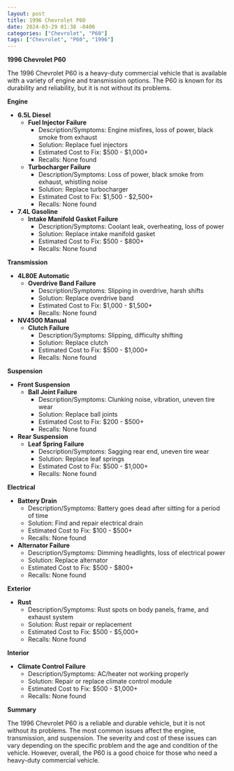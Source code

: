 ```yaml
---
layout: post
title: 1996 Chevrolet P60
date: 2024-03-29 01:38 -0400
categories: ["Chevrolet", "P60"]
tags: ["Chevrolet", "P60", "1996"]
---
```

**1996 Chevrolet P60**

The 1996 Chevrolet P60 is a heavy-duty commercial vehicle that is available with a variety of engine and transmission options. The P60 is known for its durability and reliability, but it is not without its problems.

**Engine**

* **6.5L Diesel**
    * **Fuel Injector Failure**
        * Description/Symptoms: Engine misfires, loss of power, black smoke from exhaust
        * Solution: Replace fuel injectors
        * Estimated Cost to Fix: $500 - $1,000+
        * Recalls: None found
    * **Turbocharger Failure**
        * Description/Symptoms: Loss of power, black smoke from exhaust, whistling noise
        * Solution: Replace turbocharger
        * Estimated Cost to Fix: $1,500 - $2,500+
        * Recalls: None found
* **7.4L Gasoline**
    * **Intake Manifold Gasket Failure**
        * Description/Symptoms: Coolant leak, overheating, loss of power
        * Solution: Replace intake manifold gasket
        * Estimated Cost to Fix: $500 - $800+
        * Recalls: None found

**Transmission**

* **4L80E Automatic**
    * **Overdrive Band Failure**
        * Description/Symptoms: Slipping in overdrive, harsh shifts
        * Solution: Replace overdrive band
        * Estimated Cost to Fix: $1,000 - $1,500+
        * Recalls: None found
* **NV4500 Manual**
    * **Clutch Failure**
        * Description/Symptoms: Slipping, difficulty shifting
        * Solution: Replace clutch
        * Estimated Cost to Fix: $500 - $1,000+
        * Recalls: None found

**Suspension**

* **Front Suspension**
    * **Ball Joint Failure**
        * Description/Symptoms: Clunking noise, vibration, uneven tire wear
        * Solution: Replace ball joints
        * Estimated Cost to Fix: $200 - $500+
        * Recalls: None found
* **Rear Suspension**
    * **Leaf Spring Failure**
        * Description/Symptoms: Sagging rear end, uneven tire wear
        * Solution: Replace leaf springs
        * Estimated Cost to Fix: $500 - $1,000+
        * Recalls: None found

**Electrical**

* **Battery Drain**
    * Description/Symptoms: Battery goes dead after sitting for a period of time
    * Solution: Find and repair electrical drain
    * Estimated Cost to Fix: $100 - $500+
    * Recalls: None found
* **Alternator Failure**
    * Description/Symptoms: Dimming headlights, loss of electrical power
    * Solution: Replace alternator
    * Estimated Cost to Fix: $500 - $800+
    * Recalls: None found

**Exterior**

* **Rust**
    * Description/Symptoms: Rust spots on body panels, frame, and exhaust system
    * Solution: Rust repair or replacement
    * Estimated Cost to Fix: $500 - $5,000+
    * Recalls: None found

**Interior**

* **Climate Control Failure**
    * Description/Symptoms: AC/heater not working properly
    * Solution: Repair or replace climate control module
    * Estimated Cost to Fix: $500 - $1,000+
    * Recalls: None found

**Summary**

The 1996 Chevrolet P60 is a reliable and durable vehicle, but it is not without its problems. The most common issues affect the engine, transmission, and suspension. The severity and cost of these issues can vary depending on the specific problem and the age and condition of the vehicle. However, overall, the P60 is a good choice for those who need a heavy-duty commercial vehicle.
